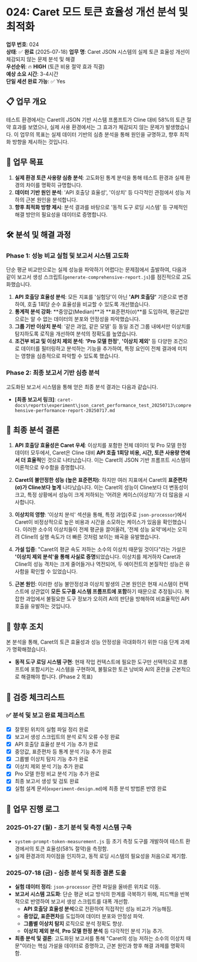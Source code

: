 # 024: Caret 모드 토큰 효율성 개선 분석 및 최적화

**업무 번호**: 024  
**상태**: ✅ **완료** (2025-07-18)
**업무 명**: Caret JSON 시스템의 실제 토큰 효율성 개선이 체감되지 않는 문제 분석 및 해결  
**우선순위**: 🔥 **HIGH** (토큰 비용 절약 효과 직결)  
**예상 소요 시간**: 3-4시간  
**단일 세션 완료 가능**: ✅ Yes  

## 📋 **업무 개요**

테스트 환경에서는 Caret의 JSON 기반 시스템 프롬프트가 Cline 대비 58%의 토큰 절약 효과를 보였으나, 실제 사용 환경에서는 그 효과가 체감되지 않는 문제가 발생했습니다. 이 업무의 목표는 실제 데이터 기반의 심층 분석을 통해 원인을 규명하고, 향후 최적화 방향을 제시하는 것입니다.

## 🎯 **업무 목표**

1.  **실제 환경 토큰 사용량 심층 분석**: 고도화된 통계 분석을 통해 테스트 환경과 실제 환경의 차이를 명확히 규명합니다.
2.  **데이터 기반 원인 분석**: 'API 호출당 효율성', '이상치' 등 다각적인 관점에서 성능 저하의 근본 원인을 분석합니다.
3.  **향후 최적화 방향 제시**: 분석 결과를 바탕으로 '동적 도구 로딩 시스템' 등 구체적인 해결 방안의 필요성을 데이터로 증명합니다.

## 🛠️ **분석 및 해결 과정**

### **Phase 1: 성능 비교 실험 및 보고서 시스템 고도화**

단순 평균 비교만으로는 실제 성능을 파악하기 어렵다는 문제점에서 출발하여, 다음과 같이 보고서 생성 스크립트(`generate-comprehensive-report.js`)를 점진적으로 고도화했습니다.

1.  **API 호출당 효율성 분석**: 모든 지표를 '실험당'이 아닌 **'API 호출당'** 기준으로 변경하여, 호출 1회당 순수 효율성을 비교할 수 있도록 개선했습니다.
2.  **통계적 분석 강화**: **중앙값(Median)**과 **표준편차(σ)**를 도입하여, 평균값만으로는 알 수 없는 데이터의 분포와 안정성을 파악했습니다.
3.  **그룹 기반 이상치 분석**: '같은 과업, 같은 모델' 등 동일 조건 그룹 내에서만 이상치를 탐지하도록 로직을 개선하여 분석의 정확도를 높였습니다.
4.  **조건부 비교 및 이상치 제외 분석**: **'Pro 모델 한정'**, **'이상치 제외'** 등 다양한 조건으로 데이터를 필터링하고 분석하는 기능을 추가하여, 특정 요인이 전체 결과에 미치는 영향을 심층적으로 파악할 수 있도록 했습니다.

### **Phase 2: 최종 보고서 기반 심층 분석**

고도화된 보고서 시스템을 통해 얻은 최종 분석 결과는 다음과 같습니다.

- **[최종 보고서 링크]**: `caret-docs\reports\experiment\json_caret_performance_test_20250713\comprehensive-performance-report-20250717.md`

## 🎯 **최종 분석 결론**

1.  **API 호출당 효율성은 Caret 우세**: 이상치를 포함한 전체 데이터 및 Pro 모델 한정 데이터 모두에서, Caret은 Cline 대비 **API 호출 1회당 비용, 시간, 토큰 사용량 면에서 더 효율적**인 것으로 나타났습니다. 이는 Caret의 JSON 기반 프롬프트 시스템이 이론적으로 우수함을 증명합니다.

2.  **Caret의 불안정한 성능 (높은 표준편차)**: 하지만 여러 지표에서 Caret의 **표준편차(σ)가 Cline보다 높게** 나타났습니다. 이는 Caret의 성능이 Cline보다 더 변동성이 크고, 특정 상황에서 성능이 크게 저하되는 '어려운 케이스(이상치)'가 더 많음을 시사합니다.

3.  **이상치의 영향**: '이상치 분석' 섹션을 통해, 특정 과업(주로 `json-processor`)에서 Caret이 비정상적으로 높은 비용과 시간을 소모하는 케이스가 있음을 확인했습니다. 이러한 소수의 이상치들이 전체 평균을 끌어올려, '전체 성능 요약'에서는 오히려 Cline의 실행 속도가 더 빠른 것처럼 보이는 왜곡을 유발했습니다.

4.  **가설 입증**: "Caret의 평균 속도 저하는 소수의 이상치 때문일 것이다"라는 가설은 **'이상치 제외 분석'을 통해 사실로 증명**되었습니다. 이상치를 제거하자 Caret과 Cline의 성능 격차는 크게 줄어들거나 역전되어, 두 에이전트의 본질적인 성능은 유사함을 확인할 수 있었습니다.

5.  **근본 원인**: 이러한 성능 불안정성과 이상치 발생의 근본 원인은 현재 시스템이 컨텍스트에 상관없이 **모든 도구를 시스템 프롬프트에 포함**하기 때문으로 추정됩니다. 복잡한 과업에서 불필요한 도구 정보가 오히려 AI의 판단을 방해하여 비효율적인 API 호출을 유발하는 것입니다.

## 🚀 **향후 조치**

본 분석을 통해, Caret의 토큰 효율성과 성능 안정성을 극대화하기 위한 다음 단계 과제가 명확해졌습니다.

- **동적 도구 로딩 시스템 구현**: 현재 작업 컨텍스트에 필요한 도구만 선택적으로 프롬프트에 포함시키는 시스템을 구현하여, 불필요한 토큰 낭비와 AI의 혼란을 근본적으로 해결해야 합니다. (Phase 2 목표)

## 🔄 **검증 체크리스트**

### **✅ 분석 및 보고 완료 체크리스트**
- [x] 잘못된 위치의 실험 파일 정리 완료
- [x] 보고서 생성 스크립트의 분석 로직 오류 수정 완료
- [x] API 호출당 효율성 분석 기능 추가 완료
- [x] 중앙값, 표준편차 등 통계 분석 기능 추가 완료
- [x] 그룹별 이상치 탐지 기능 추가 완료
- [x] 이상치 제외 분석 기능 추가 완료
- [x] Pro 모델 한정 비교 분석 기능 추가 완료
- [x] 최종 보고서 생성 및 검토 완료
- [x] 실험 설계 문서(`experiment-design.md`)에 최종 분석 방법론 반영 완료

## 📝 **업무 진행 로그**

### **2025-01-27 (월) - 초기 분석 및 측정 시스템 구축**
- `system-prompt-token-measurement.js` 등 초기 측정 도구를 개발하여 테스트 환경에서의 토큰 효율성(58% 절약)을 측정함.
- 실제 환경과의 차이점을 인지하고, 동적 로딩 시스템의 필요성을 처음으로 제기함.

### **2025-07-18 (금) - 심층 분석 및 최종 결론 도출**
- **실험 데이터 정리**: `json-processor` 관련 파일을 올바른 위치로 이동.
- **보고서 시스템 고도화**: 단순 평균 비교 방식의 한계를 극복하기 위해, 피드백을 반복적으로 반영하여 보고서 생성 스크립트를 대폭 개선함.
  - **API 호출당 효율성 분석**으로 전환하여 직접적인 성능 비교가 가능해짐.
  - **중앙값, 표준편차**를 도입하여 데이터 분포와 안정성 파악.
  - **그룹별 이상치 탐지** 로직으로 분석 정확도 향상.
  - **이상치 제외 분석**, **Pro 모델 한정 분석** 등 다각적인 분석 기능 추가.
- **최종 분석 및 결론**: 고도화된 보고서를 통해 "Caret의 성능 저하는 소수의 이상치 때문"이라는 핵심 가설을 데이터로 증명하고, 근본 원인과 향후 해결 과제를 명확히 함.
